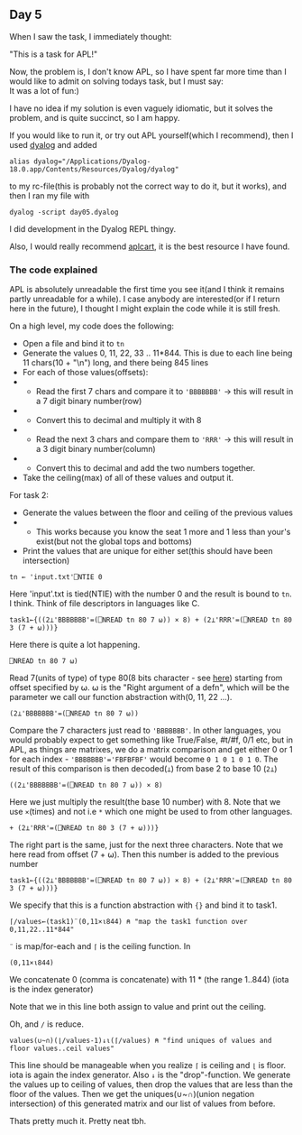## Day 5

When I saw the task, I immediately thought:

"This is a task for APL!"

Now, the problem is, I don't know APL, so I have spent far more time than I would like to admit
on solving todays task, but I must say:\
It was a lot of fun:)

I have no idea if my solution is even vaguely idiomatic, but it solves the problem,
and is quite succinct, so I am happy.

If you would like to run it, or try out APL yourself(which I recommend), then I used
[dyalog](https://www.dyalog.com/)
and added
```
alias dyalog="/Applications/Dyalog-18.0.app/Contents/Resources/Dyalog/dyalog"
```
to my rc-file(this is probably not the correct way to do it, but it works), and
then I ran my file with
```
dyalog -script day05.dyalog
```
I did development in the Dyalog REPL thingy.

Also, I would really recommend [aplcart](https://aplcart.info/), it is the best resource
I have found.

### The code explained
APL is absolutely unreadable the first time you see it(and I think it remains partly
unreadable for a while). I case anybody are interested(or if I return here in the future),
I thought I might explain the code while it is still fresh.

On a high level, my code does the following:
- Open a file and bind it to `tn`
- Generate the values 0, 11, 22, 33 .. 11*844. This is due to each line being 11 chars(10 + "\n") long, and there being 845 lines
- For each of those values(offsets):
- - Read the first 7 chars and compare it to `'BBBBBBB'` -> this will result in a 7 digit binary number(row)
- - Convert this to decimal and multiply it with 8
- - Read the next 3 chars and compare them to `'RRR'` -> this will result in a 3 digit binary number(column)
- - Convert this to decimal and add the two numbers together.
- Take the ceiling(max) of all of these values and output it.

For task 2:
- Generate the values between the floor and ceiling of the previous values
- - This works because you know the seat 1 more and 1 less than your's exist(but not the global tops and bottoms)
- Print the values that are unique for either set(this should have been intersection)

```
tn ← 'input.txt'⎕NTIE 0
```
Here 'input'.txt is tied(NTIE) with the number 0 and the result is bound to `tn`. I think.
Think of file descriptors in languages like C.

```
task1←{((2⊥'BBBBBBB'=(⎕NREAD tn 80 7 ⍵)) × 8) + (2⊥'RRR'=(⎕NREAD tn 80 3 (7 + ⍵)))}
```
Here there is quite a lot happening.
```
⎕NREAD tn 80 7 ⍵)
```
Read 7(units of type) of type 80(8 bits character - see [here](http://help.dyalog.com/13.0/index.html?page=html%2Fnative%20file%20read.htm))
starting from offset specified by ⍵. ⍵ is the "Right argument of a defn", which will be the parameter we call
our function abstraction with(0, 11, 22 ...).
```
(2⊥'BBBBBBB'=(⎕NREAD tn 80 7 ⍵))
```
Compare the 7 characters just read to `'BBBBBBB'`. In other languages, you would probably expect to get something
like True/False, #t/#f, 0/1 etc, but in APL, as things are matrixes, we do a matrix comparison and get either
0 or 1 for each index - `'BBBBBBB'='FBFBFBF'` would become `0 1 0 1 0 1 0`. The result of this comparison is then
decoded(`⊥`) from base 2 to base 10 (`2⊥`)
```
((2⊥'BBBBBBB'=(⎕NREAD tn 80 7 ⍵)) × 8)
```
Here we just multiply the result(the base 10 number) with 8. Note that we use `×`(times) and not i.e
`*` which one might be used to from other languages.
```
+ (2⊥'RRR'=(⎕NREAD tn 80 3 (7 + ⍵)))}
```
The right part is the same, just for the next three characters. Note that we here read from offset (7 + ⍵). Then
this number is added to the previous number

```
task1←{((2⊥'BBBBBBB'=(⎕NREAD tn 80 7 ⍵)) × 8) + (2⊥'RRR'=(⎕NREAD tn 80 3 (7 + ⍵)))}
```
We specify that this is a function abstraction with `{}` and bind it to task1.

```
⌈/values←(task1)¨(0,11×⍳844) ⍝ "map the task1 function over 0,11,22..11*844"
```
`¨` is map/for-each and `⌈` is the ceiling function. In
```
(0,11×⍳844)
```
We concatenate 0 (comma is concatenate) with 11 * (the range 1..844) (iota is the index generator)

Note that we in this line both assign to value and print out the ceiling.

Oh, and `/` is reduce.

```
values(∪~∩)(⌊/values-1)↓⍳(⌈/values) ⍝ "find uniques of values and floor values..ceil values"
```
This line should be manageable when you realize `⌈` is ceiling and `⌊` is floor. iota is again
the index generator. Also `↓` is the "drop"-function. We generate the values up to ceiling of values,
then drop the values that are less than the floor of the values. Then we get the uniques(∪~∩)(union negation
intersection) of this generated matrix and our list of values from before.


Thats pretty much it. Pretty neat tbh.
